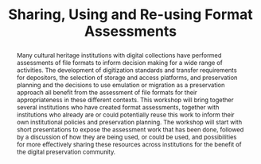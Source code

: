 ---
abstract: Many cultural heritage institutions with digital collections have performed
  assessments of file formats to inform decision making for a wide range of activities.
  The development of digitization standards and transfer requirements for depositors,
  the selection of storage and access platforms, and preservation planning and the
  decisions to use emulation or migration as a preservation approach all benefit from
  the assessment of file formats for their appropriateness in these different contexts.
  This workshop will bring together several institutions who have created format assessments,
  together with institutions who already are or could potentially reuse this work
  to inform their own institutional policies and preservation planning. The workshop
  will start with short presentations to expose the assessment work that has been
  done, followed by a discussion of how they are being used, or could be used, and
  possibilities for more effectively sharing these resources across institutions for
  the benefit of the digital preservation community.
creators:
- Wheatley, Paul
- Day, Michael
- Goethals, Andrea
- Murray, Kate
- De Vorsey, Kevin L.
- Gattuso, Jay
date: null
document_url: https://services.phaidra.univie.ac.at/api/object/o:502820/download
grand_parent: iPRES
institutions: []
keywords: []
landing_page_url: https://phaidra.univie.ac.at/o:502820
language: eng
layout: publication
license: CC BY-NC-SA 3.0 AT
notes_url: null
parent: iPRES 2016
presentation_url: null
publication_type: workshop
size: 113027
source_name: iPRES
title: Sharing, Using and Re-using Format Assessments
year: 2016
---